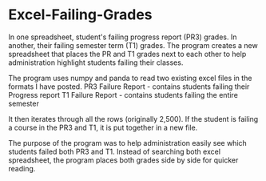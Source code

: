 # Excel-Failing-Grades
In one spreadsheet, student's failing progress report (PR3) grades. In another, their failing semester term (T1) grades. 
The program creates a new spreadsheet that places the PR and T1 grades next to each other to help administration highlight 
students failing their classes.

The program uses numpy and panda to read two existing excel files in the formats I have posted. 
PR3 Failure Report - contains students failing their Progress report
T1 Failure Report - contains students failing the entire semester

It then iterates through all the rows (originally 2,500). If the student is failing a course in the PR3 and T1, 
it is put together in a new file. 

The purpose of the program was to help administration easily see which students failed both PR3 and T1. Instead 
of searching both excel spreadsheet, the program places both grades side by side for quicker reading.
